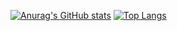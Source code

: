 [![Anurag's GitHub stats](https://github-readme-stats.vercel.app/api?username=alexistb2904&show_icons=true&theme=ayu-mirage)](https://github.com/anuraghazra/github-readme-stats)
[![Top Langs](https://github-readme-stats.vercel.app/api/top-langs/?username=alexistb2904)](https://github.com/anuraghazra/github-readme-stats)

